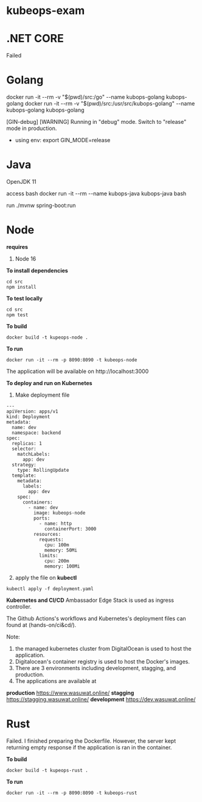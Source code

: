 # kubeops-exam

# .NET CORE

Failed

# Golang

docker run -it --rm -v "$(pwd)/src:/go" --name kubops-golang kubops-golang
docker run -it --rm -v "$(pwd)/src:/usr/src/kubops-golang" --name kubops-golang kubops-golang

[GIN-debug] [WARNING] Running in "debug" mode. Switch to "release" mode in production.
 - using env:   export GIN_MODE=release

# Java

OpenJDK 11

access bash
docker run -it --rm --name kubops-java kubops-java bash

run ./mvnw spring-boot:run

# Node

**requires**
1. Node 16

**To install dependencies**
```
cd src
npm install
```

**To test locally**
```
cd src
npm test
```

**To build**
```
docker build -t kupeops-node .
```

**To run**
```
docker run -it --rm -p 8090:8090 -t kubeops-node
```
The application will be available on http://localhost:3000

**To deploy and run on Kubernetes**
1. Make deployment file
```
---
apiVersion: apps/v1
kind: Deployment
metadata:
  name: dev
  namespace: backend
spec:
  replicas: 1
  selector:
    matchLabels:
      app: dev
  strategy:
    type: RollingUpdate
  template:
    metadata:
      labels:
        app: dev
    spec:
      containers:
        - name: dev
          image: kubeops-node
          ports:
            - name: http
              containerPort: 3000
          resources:
            requests:
              cpu: 100m
              memory: 50Mi
            limits:
              cpu: 200m
              memory: 100Mi
```

2. apply the file on **kubectl**
```
kubectl apply -f deployment.yaml
```

**Kubernetes and CI/CD**
Ambassador Edge Stack is used as ingress controller.

The Github Actions's workflows and Kubernetes's deployment files can found at (hands-on/ci&cd/).

Note:
1. the managed kubernetes cluster from DigitalOcean is used to host the application.
2. Digitalocean's container registry is used to host the Docker's images.
3. There are 3 environments including development, stagging, and production.
4. The applications are available at

**production** https://www.wasuwat.online/
**stagging** https://stagging.wasuwat.online/
**development** https://dev.wasuwat.online/

# Rust

Failed. I finished preparing the Dockerfile. However, the server kept returning empty response if the application is ran in the container.

**To build**
```
docker build -t kupeops-rust .
```

**To run**
```
docker run -it --rm -p 8090:8090 -t kubeops-rust
```
